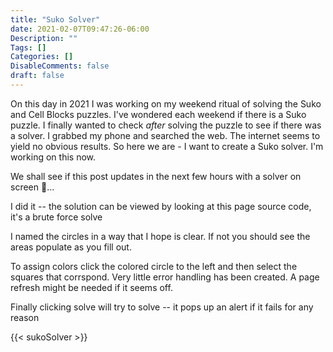 ```yaml
---
title: "Suko Solver"
date: 2021-02-07T09:47:26-06:00
Description: ""
Tags: []
Categories: []
DisableComments: false
draft: false
---
```


On this day in 2021 I was working on my weekend ritual of solving the Suko and Cell Blocks puzzles.
I've wondered each weekend if there is a Suko puzzle. I finally wanted to check _after_ solving the puzzle
to see if there was a solver. I grabbed my phone and searched the web. The internet seems to yield no
obvious results. So here we are - I want to create a Suko solver. I'm working on this now. 

We shall see if this post updates in the next few hours with a solver on screen 🤞...

I did it -- the solution can be viewed by looking at this page source code, it's a brute force solve

I named the circles in a way that I hope is clear. If not you should see the areas populate as you fill out.


To assign colors click the colored circle to the left and then select the squares that corrspond. Very little error handling has been created.
A page refresh might be needed if it seems off.


Finally clicking solve will try to solve -- it pops up an alert if it fails for any reason

{{< sukoSolver >}}
